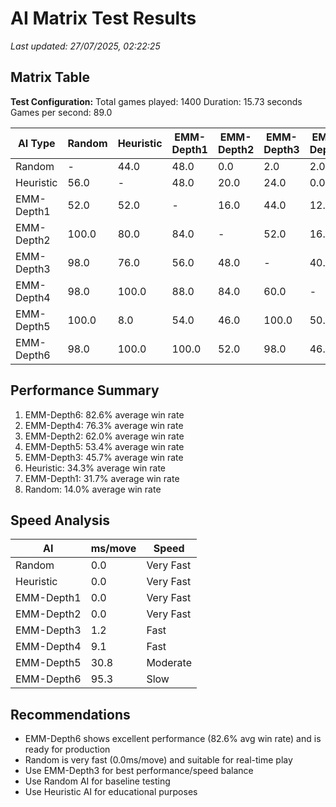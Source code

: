 # AI Matrix Test Results

_Last updated: 27/07/2025, 02:22:25_

## Matrix Table

**Test Configuration:**
  Total games played: 1400
  Duration: 15.73 seconds
  Games per second: 89.0

| AI Type | Random | Heuristic | EMM-Depth1 | EMM-Depth2 | EMM-Depth3 | EMM-Depth4 | EMM-Depth5 | EMM-Depth6 |
| --- | --- | --- | --- | --- | --- | --- | --- | --- |
| Random | - | 44.0 | 48.0 | 0.0 | 2.0 | 2.0 | 0.0 | 2.0 |
| Heuristic | 56.0 | - | 48.0 | 20.0 | 24.0 | 0.0 | 92.0 | 0.0 |
| EMM-Depth1 | 52.0 | 52.0 | - | 16.0 | 44.0 | 12.0 | 46.0 | 0.0 |
| EMM-Depth2 | 100.0 | 80.0 | 84.0 | - | 52.0 | 16.0 | 54.0 | 48.0 |
| EMM-Depth3 | 98.0 | 76.0 | 56.0 | 48.0 | - | 40.0 | 0.0 | 2.0 |
| EMM-Depth4 | 98.0 | 100.0 | 88.0 | 84.0 | 60.0 | - | 50.0 | 54.0 |
| EMM-Depth5 | 100.0 | 8.0 | 54.0 | 46.0 | 100.0 | 50.0 | - | 16.0 |
| EMM-Depth6 | 98.0 | 100.0 | 100.0 | 52.0 | 98.0 | 46.0 | 84.0 | - |


## Performance Summary

1. EMM-Depth6: 82.6% average win rate
2. EMM-Depth4: 76.3% average win rate
3. EMM-Depth2: 62.0% average win rate
4. EMM-Depth5: 53.4% average win rate
5. EMM-Depth3: 45.7% average win rate
6. Heuristic: 34.3% average win rate
7. EMM-Depth1: 31.7% average win rate
8. Random: 14.0% average win rate

## Speed Analysis

| AI | ms/move | Speed |
|---|---|---|
| Random | 0.0 | Very Fast |
| Heuristic | 0.0 | Very Fast |
| EMM-Depth1 | 0.0 | Very Fast |
| EMM-Depth2 | 0.0 | Very Fast |
| EMM-Depth3 | 1.2 | Fast |
| EMM-Depth4 | 9.1 | Fast |
| EMM-Depth5 | 30.8 | Moderate |
| EMM-Depth6 | 95.3 | Slow |


## Recommendations

- EMM-Depth6 shows excellent performance (82.6% avg win rate) and is ready for production
- Random is very fast (0.0ms/move) and suitable for real-time play
- Use EMM-Depth3 for best performance/speed balance
- Use Random AI for baseline testing
- Use Heuristic AI for educational purposes
